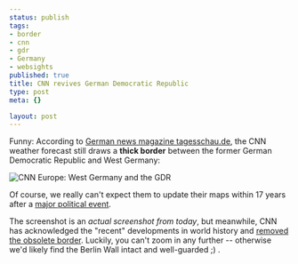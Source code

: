 ```yaml
--- 
status: publish
tags: 
- border
- cnn
- gdr
- Germany
- websights
published: true
title: CNN revives German Democratic Republic
type: post
meta: {}

layout: post
---
```

Funny: According to <a href="http://www.tagesschau.de/ausland/cnn2.html">German news magazine tagesschau.de</a>, the CNN weather forecast still draws a <strong>thick border</strong> between the former German Democratic Republic and West Germany:

<img src='http://fredericiana.com/wp-content/uploads/2007/12/cnn-europe-gdr.jpg' alt='CNN Europe: West Germany and the GDR' />

Of course, we really can't expect them to update their maps within 17 years after a <a href="http://en.wikipedia.org/wiki/German_reunification">major political event</a>.

The screenshot is an <em>actual screenshot from today</em>, but meanwhile, CNN has acknowledged the "recent" developments in world history and <a href="http://weather.edition.cnn.com/weather/maps.jsp?region=eu&mapview=forecast&x=16&y=14">removed the obsolete border</a>. Luckily, you can't zoom in any further -- otherwise we'd likely find the Berlin Wall intact and well-guarded ;) .
